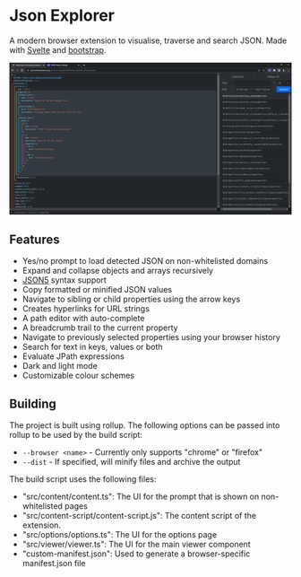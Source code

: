 # Json Explorer
A modern browser extension to visualise, traverse and search JSON. Made with [Svelte](https://svelte.dev/) and [bootstrap](https://getbootstrap.com/).

![preview](readme/preview.gif)

## Features
* Yes/no prompt to load detected JSON on non-whitelisted domains
* Expand and collapse objects and arrays recursively
* [JSON5](https://json5.org/) syntax support
* Copy formatted or minified JSON values
* Navigate to sibling or child properties using the arrow keys
* Creates hyperlinks for URL strings
* A path editor with auto-complete
* A breadcrumb trail to the current property
* Navigate to previously selected properties using your browser history
* Search for text in keys, values or both
* Evaluate JPath expressions
* Dark and light mode
* Customizable colour schemes

## Building
The project is built using rollup. The following options can be passed into rollup to be used by the build script:
 * `--browser <name>` - Currently only supports "chrome" or "firefox"
 * `--dist` - If specified, will minify files and archive the output

The build script uses the following files:
 * "src/content/content.ts": The UI for the prompt that is shown on non-whitelisted pages
 * "src/content-script/content-script.js": The content script of the extension.
 * "src/options/options.ts": The UI for the options page
 * "src/viewer/viewer.ts": The UI for the main viewer component
 * "custom-manifest.json": Used to generate a browser-specific manifest.json file